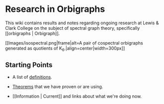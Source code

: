 Research in Orbigraphs
======================

This wiki contains results and notes regarding ongoing research at Lewis & Clark College on the subject of  spectral graph theory, specifically [[orbigraphs | Orbigraph]].

[[Images/isospectral.png|frame|alt=A pair of cospectral orbigraphs generated as quotients of K<sub>6</sub>.|align=center|width=300px]]

Starting Points
---------------

- A list of [definitions](pages/Definitions).

- [Theorems](pages/Theorems) that we have proven or are using.

- [[Information | Current]] and links about what we're doing now.
